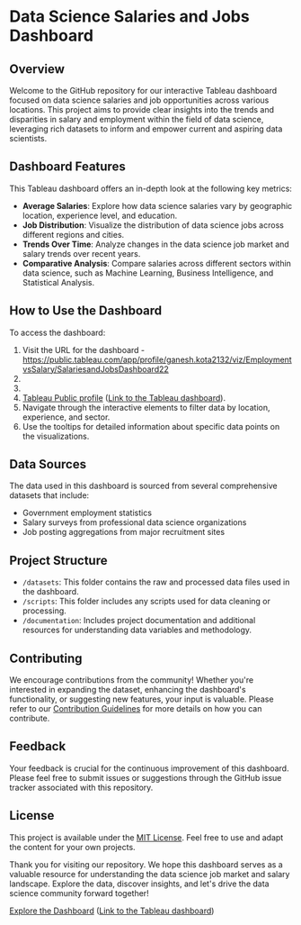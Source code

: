 # Data Science Salaries and Jobs Dashboard

## Overview

Welcome to the GitHub repository for our interactive Tableau dashboard focused on data science salaries and job opportunities across various locations. This project aims to provide clear insights into the trends and disparities in salary and employment within the field of data science, leveraging rich datasets to inform and empower current and aspiring data scientists.

## Dashboard Features

This Tableau dashboard offers an in-depth look at the following key metrics:
- **Average Salaries**: Explore how data science salaries vary by geographic location, experience level, and education.
- **Job Distribution**: Visualize the distribution of data science jobs across different regions and cities.
- **Trends Over Time**: Analyze changes in the data science job market and salary trends over recent years.
- **Comparative Analysis**: Compare salaries across different sectors within data science, such as Machine Learning, Business Intelligence, and Statistical Analysis.

## How to Use the Dashboard

To access the dashboard:
1. Visit the URL for the dashboard - https://public.tableau.com/app/profile/ganesh.kota2132/viz/EmploymentvsSalary/SalariesandJobsDashboard22
2.
3.
4.    [Tableau Public profile](#) ([Link to the Tableau dashboard](https://public.tableau.com/views/EmploymentandSalary_17084664722580/SalariesandJobsDashboard22?:language=en-US&:sid=&:display_count=n&:origin=viz_share_link)).
5. Navigate through the interactive elements to filter data by location, experience, and sector.
6. Use the tooltips for detailed information about specific data points on the visualizations.

## Data Sources

The data used in this dashboard is sourced from several comprehensive datasets that include:
- Government employment statistics
- Salary surveys from professional data science organizations
- Job posting aggregations from major recruitment sites

## Project Structure

- `/datasets`: This folder contains the raw and processed data files used in the dashboard.
- `/scripts`: This folder includes any scripts used for data cleaning or processing.
- `/documentation`: Includes project documentation and additional resources for understanding data variables and methodology.

## Contributing

We encourage contributions from the community! Whether you're interested in expanding the dataset, enhancing the dashboard's functionality, or suggesting new features, your input is valuable. Please refer to our [Contribution Guidelines](CONTRIBUTING.md) for more details on how you can contribute.

## Feedback

Your feedback is crucial for the continuous improvement of this dashboard. Please feel free to submit issues or suggestions through the GitHub issue tracker associated with this repository.

## License

This project is available under the [MIT License](LICENSE). Feel free to use and adapt the content for your own projects.

Thank you for visiting our repository. We hope this dashboard serves as a valuable resource for understanding the data science job market and salary landscape. Explore the data, discover insights, and let's drive the data science community forward together!

[Explore the Dashboard](#) ([Link to the Tableau dashboard](https://public.tableau.com/views/EmploymentandSalary_17084664722580/SalariesandJobsDashboard22?:language=en-US&:sid=&:display_count=n&:origin=viz_share_link))
